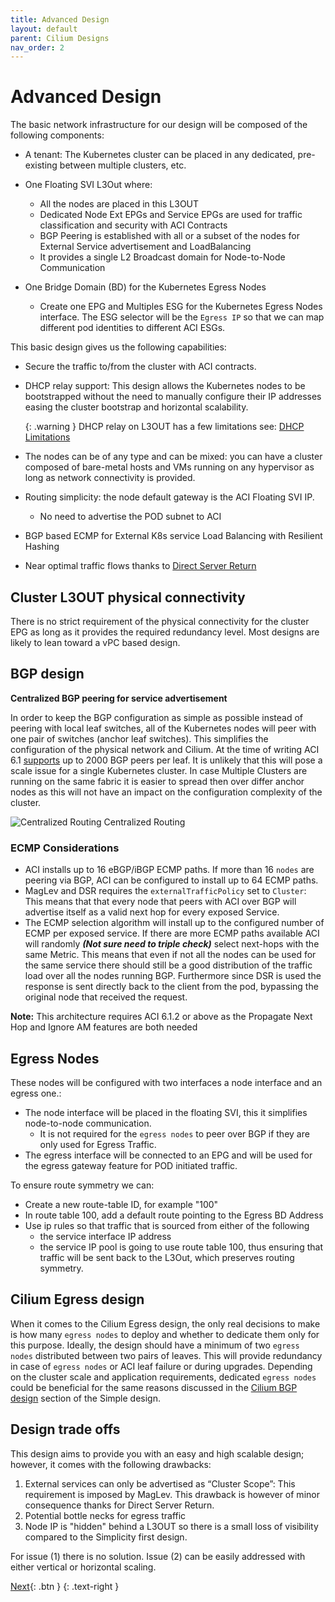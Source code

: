 ```yaml
---
title: Advanced Design
layout: default
parent: Cilium Designs
nav_order: 2
---
```


# Advanced Design

The basic network infrastructure for our design will be composed of the following components:

* A tenant: The Kubernetes cluster can be placed in any dedicated, pre-existing between multiple clusters, etc.
* One Floating SVI L3Out where:
  * All the nodes are placed in this L3OUT
  * Dedicated Node Ext EPGs and Service EPGs are used for traffic classification and security with ACI Contracts
  * BGP Peering is established with all or a subset of the nodes for External Service advertisement and LoadBalancing
  * It provides a single L2 Broadcast domain for Node-to-Node Communication

* One Bridge Domain (BD) for the Kubernetes Egress Nodes
  * Create one EPG and Multiples ESG for the Kubernetes Egress Nodes interface. The ESG selector will be the `Egress IP` so that we can map different pod identities to different ACI ESGs.

This basic design gives us the following capabilities:

* Secure the traffic to/from the cluster with ACI contracts.
* DHCP relay support: This design allows the Kubernetes nodes to be bootstrapped without the need to manually configure their IP addresses easing the cluster bootstrap and horizontal scalability. 

  {: .warning } 
  DHCP relay on L3OUT has a few limitations see: [DHCP Limitations](https://www.cisco.com/c/en/us/td/docs/dcn/aci/apic/6x/basic-configuration/cisco-apic-basic-configuration-guide-61x/provisioning-core-aci-fabric-services-61x.html#guidelines-and-limitations-for-a-dhcp-relay-policy)

* The nodes can be of any type and can be mixed: you can have a cluster composed of bare-metal hosts and VMs running on any hypervisor as long as network connectivity is provided.
* Routing simplicity: the node default gateway is the ACI Floating SVI IP.
  * No need to advertise the POD subnet to ACI
* BGP based ECMP for External K8s service Load Balancing with Resilient Hashing
* Near optimal traffic flows thanks to [Direct Server Return](../cilium/#direct-server-return)

## Cluster L3OUT physical connectivity

There is no strict requirement of the physical connectivity for the cluster EPG as long as it provides the required redundancy level. Most designs are likely to lean toward a vPC based design.

## BGP design
**Centralized BGP peering for service advertisement**

In order to keep the BGP configuration as simple as possible instead of peering with local leaf switches, all of the Kubernetes nodes will peer with one pair of switches (anchor leaf switches). This simplifies the configuration of the physical network and Cilium. At the time of writing ACI 6.1 [supports](https://www.cisco.com/c/en/us/td/docs/dcn/aci/apic/6x/verified-scalability/cisco-aci-verified-scalability-guide-612.html) up to 2000 BGP peers per leaf. It is unlikely that this will pose a scale issue for a single Kubernetes cluster. 
In case Multiple Clusters are running on the same fabric it is easier to spread then over differ anchor nodes as this will not have an impact on the configuration complexity of the cluster. 

![Centralized Routing](../images/centralized-routing.png)
Centralized Routing

### ECMP Considerations

* ACI installs up to 16 eBGP/iBGP ECMP paths. If more than 16 `nodes` are peering via BGP, ACI can be configured to install up to 64 ECMP paths.
* MagLev and DSR requires the `externalTrafficPolicy` set to `Cluster`: This means that that every node that peers with ACI over BGP will advertise itself as a valid next hop for every exposed Service.
* The ECMP selection algorithm will install up to the configured number of ECMP per exposed service. If there are more ECMP paths available ACI will randomly ***(Not sure need to triple check)*** select next-hops with the same Metric. This means that even if not all the nodes can be used for the same service there should still be a good distribution of the traffic load over all the nodes running BGP. Furthermore since DSR is used the response is sent directly back to the client from the pod, bypassing the original node that received the request. 

**Note:** This architecture requires ACI 6.1.2 or above as the Propagate Next Hop and Ignore AM features are both needed 

## Egress Nodes

These nodes will be configured with two interfaces a node interface and an egress one.:
* The node interface will be placed in the floating SVI, this it simplifies node-to-node communication.
  * It is not required for the `egress nodes` to peer over BGP if they are only used for Egress Traffic.
* The egress interface will be connected to an EPG and will be used for the egress gateway feature for POD initiated traffic. 

To ensure route symmetry we can:
* Create a new route-table ID, for example "100"
* In route table 100, add a default route pointing to the Egress BD Address
* Use ip rules so that traffic that is sourced from either of the following
  * the service interface IP address
  * the service IP pool 
  is going to use route table 100, thus ensuring that traffic will be sent back to the L3Out, which preserves routing symmetry.

## Cilium Egress design

When it comes to the Cilium Egress design, the only real decisions to make is how many `egress nodes` to deploy and whether to dedicate them only for this purpose.
Ideally, the design should have a minimum of two `egress nodes` distributed between two pairs of leaves. This will provide redundancy in case of `egress nodes` or ACI leaf failure or during upgrades.
Depending on the cluster scale and application requirements, dedicated `egress nodes` could be beneficial for the same reasons discussed in the [Cilium BGP design](../simplicity_design/#cilium-bgp-design) section of the Simple design. 

## Design trade offs

This design aims to provide you with an easy and high scalable design; however, it comes with the following drawbacks:

1. External services can only be advertised as “Cluster Scope”: This requirement is imposed by MagLev. This drawback is however of minor consequence thanks for Direct Server Return. 
2. Potential bottle necks for egress traffic
3. Node IP is "hidden" behind a L3OUT so there is a small loss of visibility compared to the Simplicity first design.

For issue (1) there is no solution. Issue (2) can be easily addressed with either vertical or horizontal scaling.

[Next](/docs/aci_design/){: .btn }
{: .text-right }